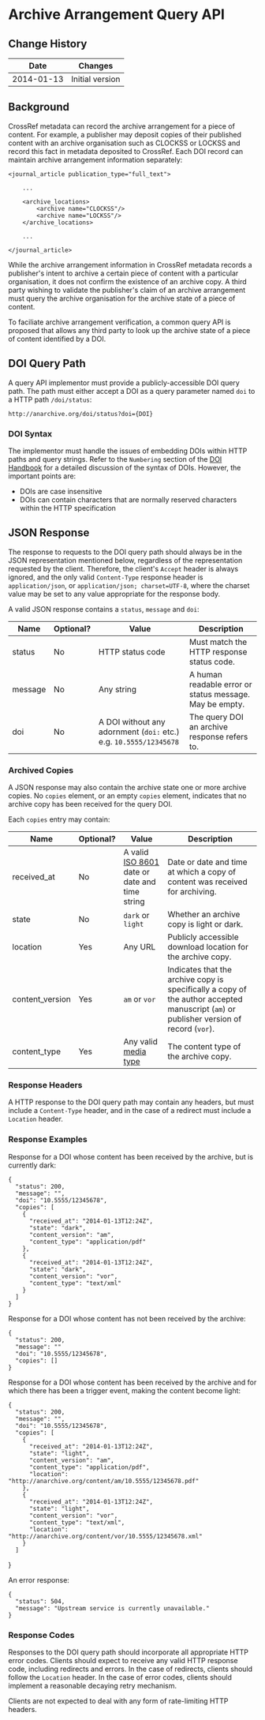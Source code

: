 Archive Arrangement Query API
=============================

## Change History

| Date | Changes |
|------|---------|
| 2014-01-13 | Initial version |

## Background

CrossRef metadata can record the archive arrangement for a piece of content. For example,
a publisher may deposit copies of their published content with an archive organisation
such as CLOCKSS or LOCKSS and record this fact in metadata deposited to CrossRef. Each
DOI record can maintain archive arrangement information separately:

    <journal_article publication_type="full_text">
    
        ...
		 
        <archive_locations>
	        <archive name="CLOCKSS"/>
		    <archive name="LOCKSS"/>
        </archive_locations>
    
        ...
    
    </journal_article>

While the archive arrangement information in CrossRef metadata records a publisher's
intent to archive a certain piece of content with a particular organisation, it does
not confirm the existence of an archive copy. A third party wishing to validate the
publisher's claim of an archive arrangement must query the archive organisation
for the archive state of a piece of content.

To faciliate archive arrangement verification, a common query API is proposed that
allows any third party to look up the archive state of a piece of content identified
by a DOI.

## DOI Query Path

A query API implementor must provide a publicly-accessible DOI query path. The path must
either accept a DOI as a query parameter named `doi` to a HTTP path `/doi/status`:

    http://anarchive.org/doi/status?doi={DOI}

### DOI Syntax

The implementor must handle the issues of embedding DOIs within HTTP paths and query strings.
Refer to the `Numbering` section of the [DOI Handbook](http://www.doi.org/doi_handbook/2_Numbering.html) for a detailed discussion of the syntax of DOIs. However, the important points are:

- DOIs are case insensitive
- DOIs can contain characters that are normally reserved characters within the HTTP specification

## JSON Response

The response to requests to the DOI query path should always be in the JSON representation
mentioned below, regardless of the representation requested by the client. Therefore, the
client's `Accept` header is always ignored, and the only valid `Content-Type` response header
is `application/json`, or `application/json; charset=UTF-8`, where the charset value may
be set to any value appropriate for the response body.

A valid JSON response contains a `status`, `message` and `doi`:

| Name | Optional? | Value | Description |
|------|-----------|-------|-------------|
| status | No | HTTP status code | Must match the HTTP response status code. |
| message | No | Any string | A human readable error or status message. May be empty. |
| doi | No | A DOI without any adornment (`doi:` etc.) e.g. `10.5555/12345678` | The query DOI an archive response refers to. |

### Archived Copies

A JSON response may also contain the archive state one or more archive copies. No
`copies` element, or an empty `copies` element, indicates that no archive copy has been
received for the query DOI.

Each `copies` entry may contain:

| Name | Optional? | Value | Description |
|------|-----------|-------|-------------|
| received_at | No | A valid [ISO 8601](http://en.wikipedia.org/wiki/ISO_8601) date or date and time string | Date or date and time at which a copy of content was received for archiving. |
| state | No | `dark` or `light` | Whether an archive copy is light or dark. |
| location | Yes | Any URL | Publicly accessible download location for the archive copy. |
| content_version | Yes | `am` or `vor` | Indicates that the archive copy is specifically a copy of the author accepted manuscript (`am`) or publisher version of record (`vor`). |
| content_type | Yes | Any valid [media type](http://en.wikipedia.org/wiki/Internet_media_type) | The content type of the archive copy. |

### Response Headers

A HTTP response to the DOI query path may contain any headers, but must include a `Content-Type`
header, and in the case of a redirect must include a `Location` header.

### Response Examples

Response for a DOI whose content has been received by the archive, but is currently dark:

    {
      "status": 200,
	  "message": "",
      "doi": "10.5555/12345678",
	  "copies": [
	    {
	      "received_at": "2014-01-13T12:24Z",
		  "state": "dark",
		  "content_version": "am",
		  "content_type": "application/pdf"
	    },
		{
		  "received_at": "2014-01-13T12:24Z",
		  "state": "dark",
		  "content_version": "vor",
		  "content_type": "text/xml"
	    }
	  ]
	}

Response for a DOI whose content has not been received by the archive:

    {
      "status": 200,
	  "message": ""
	  "doi": "10.5555/12345678",
	  "copies": []
	}

Response for a DOI whose content has been received by the archive and for which there
has been a trigger event, making the content become light:

    {
      "status": 200,
	  "message": "",
      "doi": "10.5555/12345678",
	  "copies": [
	    {
	      "received_at": "2014-01-13T12:24Z",
		  "state": "light",
		  "content_version": "am",
		  "content_type": "application/pdf",
		  "location": "http://anarchive.org/content/am/10.5555/12345678.pdf"
	    },
		{
		  "received_at": "2014-01-13T12:24Z",
		  "state": "light",
		  "content_version": "vor",
		  "content_type": "text/xml",
          "location": "http://anarchive.org/content/vor/10.5555/12345678.xml"
	    }
	  ]
  }

An error response:

    {
	  "status": 504,
	  "message": "Upstream service is currently unavailable."
	}

### Response Codes

Responses to the DOI query path should incorporate all appropriate HTTP error codes.
Clients should expect to receive any valid HTTP response code, including redirects
and errors. In the case of redirects, clients should follow the `Location` header.
In the case of error codes, clients should implement a reasonable decaying retry
mechanism.

Clients are not expected to deal with any form of rate-limiting HTTP headers.
